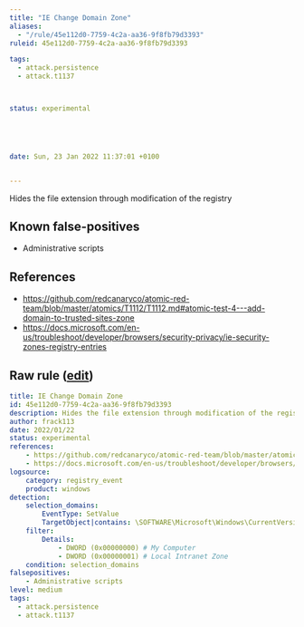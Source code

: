 ```yaml
---
title: "IE Change Domain Zone"
aliases:
  - "/rule/45e112d0-7759-4c2a-aa36-9f8fb79d3393"
ruleid: 45e112d0-7759-4c2a-aa36-9f8fb79d3393

tags:
  - attack.persistence
  - attack.t1137



status: experimental





date: Sun, 23 Jan 2022 11:37:01 +0100


---
```


Hides the file extension through modification of the registry

<!--more-->


## Known false-positives

* Administrative scripts



## References

* https://github.com/redcanaryco/atomic-red-team/blob/master/atomics/T1112/T1112.md#atomic-test-4---add-domain-to-trusted-sites-zone
* https://docs.microsoft.com/en-us/troubleshoot/developer/browsers/security-privacy/ie-security-zones-registry-entries


## Raw rule ([edit](https://github.com/SigmaHQ/sigma/edit/master/rules/windows/registry_event/registry_event_change_security_zones.yml))
```yaml
title: IE Change Domain Zone
id: 45e112d0-7759-4c2a-aa36-9f8fb79d3393
description: Hides the file extension through modification of the registry
author: frack113
date: 2022/01/22
status: experimental
references:
    - https://github.com/redcanaryco/atomic-red-team/blob/master/atomics/T1112/T1112.md#atomic-test-4---add-domain-to-trusted-sites-zone
    - https://docs.microsoft.com/en-us/troubleshoot/developer/browsers/security-privacy/ie-security-zones-registry-entries
logsource:
    category: registry_event
    product: windows
detection:
    selection_domains:
        EventType: SetValue
        TargetObject|contains: \SOFTWARE\Microsoft\Windows\CurrentVersion\Internet Settings\ZoneMap\Domains\
    filter:
        Details:
            - DWORD (0x00000000) # My Computer
            - DWORD (0x00000001) # Local Intranet Zone
    condition: selection_domains
falsepositives:
    - Administrative scripts
level: medium
tags:
  - attack.persistence
  - attack.t1137

```
